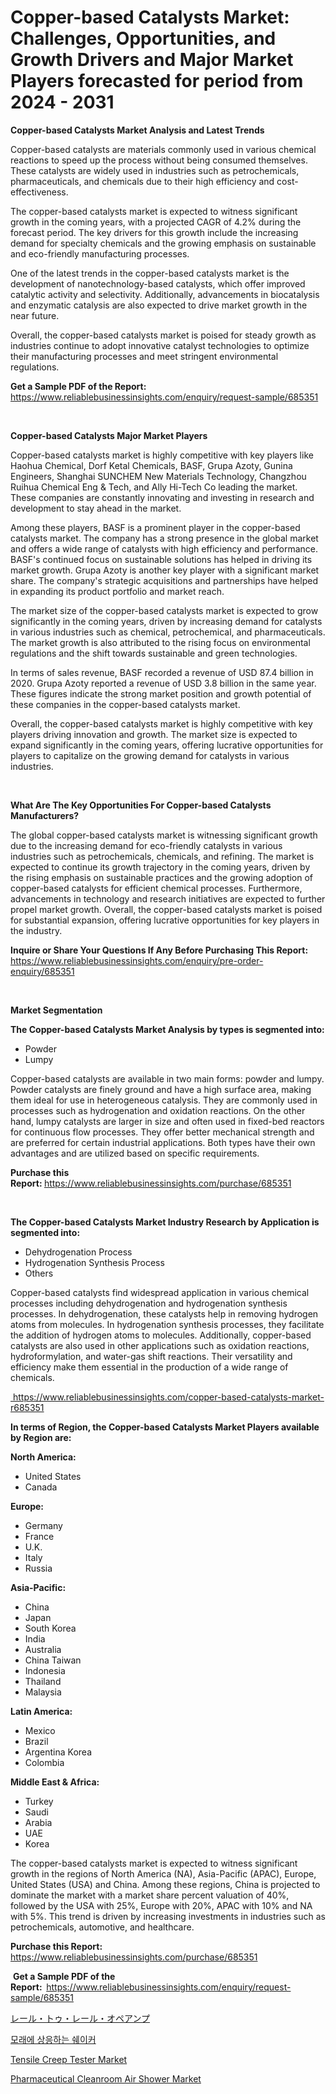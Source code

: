 <p><h1>Copper-based Catalysts Market: Challenges, Opportunities, and Growth Drivers and Major Market Players forecasted for period from 2024 - 2031</h1></p><p><strong>Copper-based Catalysts Market Analysis and Latest Trends</strong></p>
<p><p>Copper-based catalysts are materials commonly used in various chemical reactions to speed up the process without being consumed themselves. These catalysts are widely used in industries such as petrochemicals, pharmaceuticals, and chemicals due to their high efficiency and cost-effectiveness.</p><p>The copper-based catalysts market is expected to witness significant growth in the coming years, with a projected CAGR of 4.2% during the forecast period. The key drivers for this growth include the increasing demand for specialty chemicals and the growing emphasis on sustainable and eco-friendly manufacturing processes.</p><p>One of the latest trends in the copper-based catalysts market is the development of nanotechnology-based catalysts, which offer improved catalytic activity and selectivity. Additionally, advancements in biocatalysis and enzymatic catalysis are also expected to drive market growth in the near future.</p><p>Overall, the copper-based catalysts market is poised for steady growth as industries continue to adopt innovative catalyst technologies to optimize their manufacturing processes and meet stringent environmental regulations.</p></p>
<p><strong>Get a Sample PDF of the Report:&nbsp;</strong> <a href="https://www.reliablebusinessinsights.com/enquiry/request-sample/685351">https://www.reliablebusinessinsights.com/enquiry/request-sample/685351</a></p>
<p>&nbsp;</p>
<p><strong>Copper-based Catalysts Major Market Players</strong></p>
<p><p>Copper-based catalysts market is highly competitive with key players like Haohua Chemical, Dorf Ketal Chemicals, BASF, Grupa Azoty, Gunina Engineers, Shanghai SUNCHEM New Materials Technology, Changzhou Ruihua Chemical Eng & Tech, and Ally Hi-Tech Co leading the market. These companies are constantly innovating and investing in research and development to stay ahead in the market. </p><p>Among these players, BASF is a prominent player in the copper-based catalysts market. The company has a strong presence in the global market and offers a wide range of catalysts with high efficiency and performance. BASF's continued focus on sustainable solutions has helped in driving its market growth. Grupa Azoty is another key player with a significant market share. The company's strategic acquisitions and partnerships have helped in expanding its product portfolio and market reach.</p><p>The market size of the copper-based catalysts market is expected to grow significantly in the coming years, driven by increasing demand for catalysts in various industries such as chemical, petrochemical, and pharmaceuticals. The market growth is also attributed to the rising focus on environmental regulations and the shift towards sustainable and green technologies.</p><p>In terms of sales revenue, BASF recorded a revenue of USD 87.4 billion in 2020. Grupa Azoty reported a revenue of USD 3.8 billion in the same year. These figures indicate the strong market position and growth potential of these companies in the copper-based catalysts market.</p><p>Overall, the copper-based catalysts market is highly competitive with key players driving innovation and growth. The market size is expected to expand significantly in the coming years, offering lucrative opportunities for players to capitalize on the growing demand for catalysts in various industries.</p></p>
<p>&nbsp;</p>
<p><strong>What Are The Key Opportunities For Copper-based Catalysts Manufacturers?</strong></p>
<p><p>The global copper-based catalysts market is witnessing significant growth due to the increasing demand for eco-friendly catalysts in various industries such as petrochemicals, chemicals, and refining. The market is expected to continue its growth trajectory in the coming years, driven by the rising emphasis on sustainable practices and the growing adoption of copper-based catalysts for efficient chemical processes. Furthermore, advancements in technology and research initiatives are expected to further propel market growth. Overall, the copper-based catalysts market is poised for substantial expansion, offering lucrative opportunities for key players in the industry.</p></p>
<p><strong>Inquire or Share Your Questions If Any Before Purchasing This Report:</strong> <a href="https://www.reliablebusinessinsights.com/enquiry/pre-order-enquiry/685351">https://www.reliablebusinessinsights.com/enquiry/pre-order-enquiry/685351</a></p>
<p>&nbsp;</p>
<p><strong>Market Segmentation</strong></p>
<p><strong>The Copper-based Catalysts Market Analysis by types is segmented into:</strong></p>
<p><ul><li>Powder</li><li>Lumpy</li></ul></p>
<p><p>Copper-based catalysts are available in two main forms: powder and lumpy. Powder catalysts are finely ground and have a high surface area, making them ideal for use in heterogeneous catalysis. They are commonly used in processes such as hydrogenation and oxidation reactions. On the other hand, lumpy catalysts are larger in size and often used in fixed-bed reactors for continuous flow processes. They offer better mechanical strength and are preferred for certain industrial applications. Both types have their own advantages and are utilized based on specific requirements.</p></p>
<p><strong>Purchase this Report:&nbsp;</strong><a href="https://www.reliablebusinessinsights.com/purchase/685351">https://www.reliablebusinessinsights.com/purchase/685351</a></p>
<p>&nbsp;</p>
<p><strong>The Copper-based Catalysts Market Industry Research by Application is segmented into:</strong></p>
<p><ul><li>Dehydrogenation Process</li><li>Hydrogenation Synthesis Process</li><li>Others</li></ul></p>
<p><p>Copper-based catalysts find widespread application in various chemical processes including dehydrogenation and hydrogenation synthesis processes. In dehydrogenation, these catalysts help in removing hydrogen atoms from molecules. In hydrogenation synthesis processes, they facilitate the addition of hydrogen atoms to molecules. Additionally, copper-based catalysts are also used in other applications such as oxidation reactions, hydroformylation, and water-gas shift reactions. Their versatility and efficiency make them essential in the production of a wide range of chemicals.</p></p>
<p><a href="https://www.reliablebusinessinsights.com/copper-based-catalysts-market-r685351">&nbsp;https://www.reliablebusinessinsights.com/copper-based-catalysts-market-r685351</a></p>
<p><strong>In terms of Region, the Copper-based Catalysts Market Players available by Region are:</strong></p>
<p>
    <p> <strong> North America: </strong>
        <ul>
            <li>United States</li>
            <li>Canada</li>
        </ul>
        </p> 
    <p> <strong> Europe: </strong>
        <ul>
            <li>Germany</li>
            <li>France</li>
            <li>U.K.</li>
            <li>Italy</li>
            <li>Russia</li>
        </ul>
        </p> 
    <p> <strong> Asia-Pacific: </strong>
        <ul>
            <li>China</li>
            <li>Japan</li>
            <li>South Korea</li>
            <li>India</li>
            <li>Australia</li>
            <li>China Taiwan</li>
            <li>Indonesia</li>
            <li>Thailand</li>
            <li>Malaysia</li>
        </ul>
        </p> 
    <p> <strong> Latin America: </strong>
        <ul>
            <li>Mexico</li>
            <li>Brazil</li>
            <li>Argentina Korea</li>
            <li>Colombia</li>
        </ul>
        </p> 
    <p> <strong> Middle East & Africa: </strong>
        <ul>
            <li>Turkey</li>
            <li>Saudi</li>
            <li>Arabia</li>
            <li>UAE</li>
            <li>Korea</li>
        </ul>
    </p>
    </p>
<p><p>The copper-based catalysts market is expected to witness significant growth in the regions of North America (NA), Asia-Pacific (APAC), Europe, United States (USA) and China. Among these regions, China is projected to dominate the market with a market share percent valuation of 40%, followed by the USA with 25%, Europe with 20%, APAC with 10% and NA with 5%. This trend is driven by increasing investments in industries such as petrochemicals, automotive, and healthcare.</p></p>
<p><strong>Purchase this Report: </strong><a href="https://www.reliablebusinessinsights.com/purchase/685351">https://www.reliablebusinessinsights.com/purchase/685351</a></p>
<p>&nbsp;<strong>Get a Sample PDF of the Report:&nbsp;&nbsp;</strong><a href="https://www.reliablebusinessinsights.com/enquiry/request-sample/685351">https://www.reliablebusinessinsights.com/enquiry/request-sample/685351</a></p>
<p><strong></strong></p>
<p><p><a href="https://github.com/LizaHeller2023/Market-Research-Report-List-1/blob/main/3787804124291.md">レール・トゥ・レール・オペアンプ</a></p><p><a href="https://github.com/tasfiyaj85/Market-Research-Report-List-1/blob/main/3122517108659.md">모래에 상응하는 쉐이커</a></p><p><a href="https://github.com/lorenzaSchmeler/Market-Research-Report-List-1/blob/main/tensile-creep-tester-market.md">Tensile Creep Tester Market</a></p><p><a href="https://github.com/ruddyyedelwadw/Market-Research-Report-List-2/blob/main/pharmaceutical-cleanroom-air-shower-market.md">Pharmaceutical Cleanroom Air Shower Market</a></p></p>